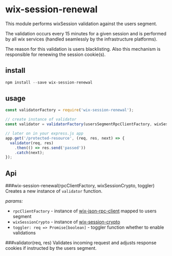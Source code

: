 # wix-session-renewal

This module performs wixSession validation against the users segment. 

The validation occurs every 15 minutes for a given session and is performed by all wix services 
(handled seamlessly by the infrastructure platforms).

The reason for this validation is users blacklisting.
Also this mechanism is responsible for renewing the session cookie(s).

## install

```js
npm install --save wix-session-renewal
```

## usage

```js
const validatorFactory = require('wix-session-renewal');

// create instance of validator
const validator = validatorFactory(usersSegmentRpcClientFactory, wixSessionCrypto, toggler);

// later on in your express.js app
app.get('/protected-resource', (req, res, next) => {
  validator(req, res)
    .then(() => res.send('passed'))
    .catch(next);
});

```


## Api

###wix-session-renewal(rpcClientFactory, wixSessionCrypto, toggler)
Creates a new instance of `validator` function.

_params:_
 - `rpcClientFactory` - instance of [wix-json-rpc-client](../../rpc/wix-json-rpc-client) mapped to users segment
 - `wixSessionCrypto` - instance of [wix-session-crypto](../wix-session-crypto)
 - `toggler: req => Promise[boolean]` - toggler function whether to enable validations
 
 
 ###validator(req, res)
 Validates incoming request and adjusts response cookies if instructed by the users segment.
